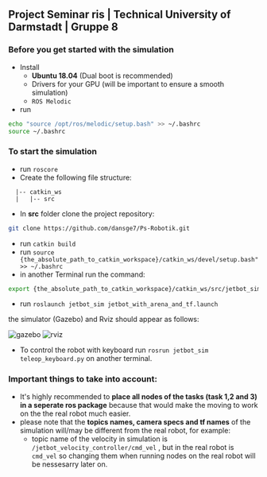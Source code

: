 ## Project Seminar ris | Technical University of Darmstadt | Gruppe 8


### Before you get started with the simulation
- Install 
  - **Ubuntu 18.04** (Dual boot is recommended)
  - Drivers for your GPU (will be important to ensure a smooth simulation)
  - `ROS Melodic`
- run 
```bash 
echo "source /opt/ros/melodic/setup.bash" >> ~/.bashrc
source ~/.bashrc
```
### To start the simulation
- run `roscore`
- Create the following file structure:
```
  |-- catkin_ws
  |   |-- src

```
- In **src** folder clone the project repository:
```bash 
git clone https://github.com/dansge7/Ps-Robotik.git
```
- run ``` catkin build ```
- run  ``` source  {the_absolute_path_to_catkin_workspace}/catkin_ws/devel/setup.bash" >> ~/.bashrc ```
- in another Terminal run the command:
```bash 
export {the_absolute_path_to_catkin_workspace}/catkin_ws/src/jetbot_sim/models:$GAZEBO_MODEL_PATH
```

- run ``` roslaunch jetbot_sim jetbot_with_arena_and_tf.launch ```

the simulator (Gazebo) and Rviz should appear as follows:

![gazebo](https://github.com/dansge7/Ps-Robotik/assets/131165247/1c2a0052-a90d-4c46-9941-bd3c330d4831)
![rviz](https://github.com/dansge7/Ps-Robotik/assets/131165247/f13a7529-7403-4bee-bfed-17755196cdbe)

- To control the robot with keyboard run ```rosrun jetbot_sim teleop_keyboard.py``` on another terminal.

### Important things to take into account:
- It's highly recommended to **place all nodes of the tasks (task 1,2 and 3) in a seperate ros package** because that would make the moving to work on the the real robot much easier.
- please note that the **topics names, camera specs and tf names** of the simulation will/may be different from the real robot, for example:
  - topic name of the velocity in simulation is ```/jetbot_velocity_controller/cmd_vel``` , but in the real robot is ```cmd_vel```
so changing them when running nodes on the real robot will be nessesarry later on.
